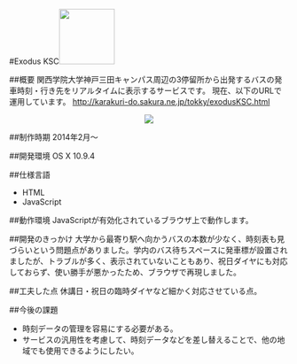 #Exodus KSC<img src="http://karakuri-do.sakura.ne.jp/tokky/icon-bus.png" width="100">

##概要
関西学院大学神戸三田キャンパス周辺の3停留所から出発するバスの発車時刻・行き先をリアルタイムに表示するサービスです。
現在、以下のURLで運用しています。
<http://karakuri-do.sakura.ne.jp/tokky/exodusKSC.html>

<div style="text-align: center;">
<img src="http://karakuri-do.sakura.ne.jp/tokky/exodus.png" align="center">
</div>

##制作時期
2014年2月〜

##開発環境
OS X 10.9.4

##仕様言語
- HTML
- JavaScript

##動作環境
JavaScriptが有効化されているブラウザ上で動作します。

##開発のきっかけ
大学から最寄り駅へ向かうバスの本数が少なく、時刻表も見づらいという問題点がありました。学内のバス待ちスペースに発車標が設置されましたが、トラブルが多く、表示されていないこともあり、祝日ダイヤにも対応しておらず、使い勝手が悪かったため、ブラウザで再現しました。

##工夫した点
休講日・祝日の臨時ダイヤなど細かく対応させている点。

##今後の課題
- 時刻データの管理を容易にする必要がある。
- サービスの汎用性を考慮して、時刻データなどを差し替えることで、他の地域でも使用できるようにしたい。

